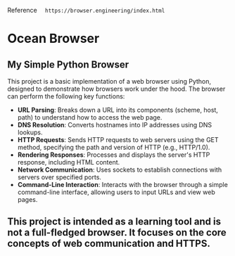 Reference ```  https://browser.engineering/index.html``` 

# Ocean Browser
## My Simple Python Browser

This project is a basic implementation of a web browser using Python, designed to demonstrate how browsers work under the hood. The browser can perform the following key functions:

- **URL Parsing**: Breaks down a URL into its components (scheme, host, path) to understand how to access the web page.
- **DNS Resolution**: Converts hostnames into IP addresses using DNS lookups.
- **HTTP Requests**: Sends HTTP requests to web servers using the GET method, specifying the path and version of HTTP (e.g., HTTP/1.0).
- **Rendering Responses**: Processes and displays the server's HTTP response, including HTML content.
- **Network Communication**: Uses sockets to establish connections with servers over specified ports.
- **Command-Line Interaction**: Interacts with the browser through a simple command-line interface, allowing users to input URLs and view web pages.

This project is intended as a learning tool and is not a full-fledged browser. It focuses on the core concepts of web communication and HTTPS.
---
